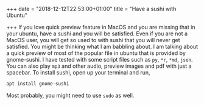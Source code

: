 +++
date = "2018-12-12T22:53:00+01:00"
title = "Have a sushi with Ubuntu"

+++
If you love quick preview feature in MacOS and you are missing that in your ubuntu, have a sushi and you will be satisfied. Even if you are not a MacOS user, you will get so used to with sushi that you will never get satisfied. You might be thinking what I am babbling about. I am talking about a quick preview of most of the popular file in ubuntu that is provided by gnome-sushi. I have tested with some script files such as `py`, `*r`, `*md`, `json`. You can also play `mp3` and other audio, preview images and pdf with just a spacebar. To install sushi, open up your terminal and run,

```sh
apt install gnome-sushi
```

Most probably, you might need to use `sudo` as well.